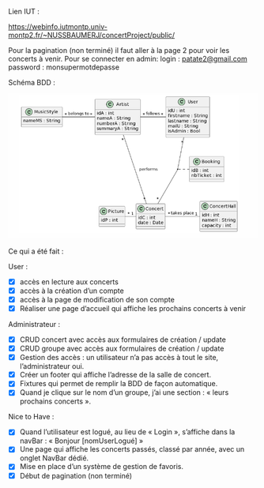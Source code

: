Lien IUT :

https://webinfo.iutmontp.univ-montp2.fr/~NUSSBAUMERJ/concertProject/public/

Pour la pagination (non terminé) il faut aller à la page 2 pour voir les concerts à venir.
Pour se connecter en admin:
login : patate2@gmail.com
password : monsupermotdepasse

Schéma BDD : 

![img.png](img.png)

Ce qui a été fait :

User :
- [x] accès en lecture aux concerts
- [x] accès à la création d’un compte
- [x] accès à la page de modification de son compte
- [x] Réaliser une page d’accueil qui affiche les prochains concerts à venir

Administrateur :
- [x] CRUD concert avec accès aux formulaires de création / update
- [x] CRUD groupe avec accès aux formulaires de création / update
- [x] Gestion des accès : un utilisateur n’a pas accès à tout le site, l’administrateur oui.
- [x] Créer un footer qui affiche l’adresse de la salle de concert.
- [x] Fixtures qui permet de remplir la BDD de façon automatique.
- [x] Quand je clique sur le nom d’un groupe, j’ai une section : « leurs prochains concerts ».

Nice to Have :
- [x] Quand l’utilisateur est logué, au lieu de « Login », s’affiche dans la navBar :
« Bonjour [nomUserLogué] »
- [x] Une page qui affiche les concerts passés, classé par année, avec un onglet NavBar
dédié.
- [x] Mise en place d’un système de gestion de favoris.
- [x] Début de pagination (non terminé)

